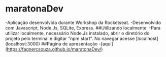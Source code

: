 # maratonaDev
 
-Aplicação desenvolvida durante Workshop da Rocketseat.
-Desenvolvido com Javascript, Node.Js, SQLite, Express.
##Utilizando localmente:
-Para utilizar localmente, necessário Node.Js instalado, abrir o diretório do projeto pelo terminal e digitar "npm start". No navegar acesse [localhost] (localhost:3000)
##Página de apresentação
-[aqui] (https://fagnercsouza.github.io/maratonaDev/)
